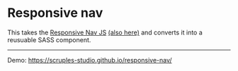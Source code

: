 # Responsive nav

This takes the [Responsive Nav JS](https://github.com/viljamis/responsive-nav.js) [(also here)](https://github.com/samikeijonen/responsive-nav.js) and converts it into a reusuable SASS component.

----

Demo: https://scruples-studio.github.io/responsive-nav/
